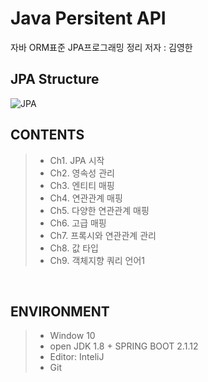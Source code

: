 # Java Persitent API
자바 ORM표준 JPA프로그래밍 정리
저자 : 김영한
<br>


## JPA Structure

![JPA](https://user-images.githubusercontent.com/45196240/76701914-d6d67680-6708-11ea-9edd-14b69ee61143.JPG)

## CONTENTS
> * Ch1. JPA 시작<br>
> * Ch2. 영속성 관리<br>
> * Ch3. 엔티티 매핑<br>
> * Ch4. 연관관계 매핑<br>
> * Ch5. 다양한 연관관계 매핑<br>
> * Ch6. 고급 매핑<br>
> * Ch7. 프록시와 연관관계 관리<br>
> * Ch8. 값 타입<br>
> * Ch9. 객체지향 쿼리 언어1<br>
<br>

## ENVIRONMENT
> * Window 10<br>
> * open JDK 1.8 + SPRING BOOT 2.1.12<br>
> * Editor: InteliJ<br>
> * Git<br>

<br>
<br>
